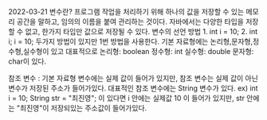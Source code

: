 2022-03-21
변수란?
프로그램 작업을 처리하기 위해 하나의 값을 저장할 수 있는 메모리 공간을 말하고,
임의의 이름을 붙여 관리하는 것이다.
자바에서는 다양한 타입을 저장할 수 없고, 한가지 타입만 값으로 저장될 수 있다.
변수의 선언 방법  1.  int  i  = 10;
	           2.  int i; 
		  i = 10;   두가지 방법이 있지만 1번 방법을 사용한다.
기본 자료형에는 논리형,문자형,정수형,실수형이 있고
대표적으로 논리형: boolean 정수형: int  실수형: double 문자형: char이 있다.

참조 변수 : 기본 자료형 변수에는 실제 값이 들어가 있지만, 참조 변수는
실제 값이 아닌 변수가 저장된 주소가 들어가있다. 
대표적인 참조 변수에는 String 변수가 있다.
ex) int i = 10;
    String str = "최진영";  이 있다면  i 안에는 실제값 10 이 들어가 있지만,
 			str 안에는 "최진영"이 저장되있는 주소값이 들어가있다.


